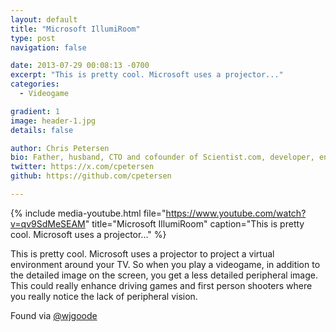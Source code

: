 ```yaml
---
layout: default
title: "Microsoft IllumiRoom"
type: post
navigation: false

date: 2013-07-29 00:08:13 -0700
excerpt: "This is pretty cool. Microsoft uses a projector..."
categories:
  - Videogame

gradient: 1
image: header-1.jpg
details: false

author: Chris Petersen
bio: Father, husband, CTO and cofounder of Scientist.com, developer, entrepreneur and technologist.
twitter: https://x.com/cpetersen
github: https://github.com/cpetersen

---
```


{% include media-youtube.html file="https://www.youtube.com/watch?v=qv9SdMeSEAM" title="Microsoft IllumiRoom" caption="This is pretty cool. Microsoft uses a projector..." %}

This is pretty cool. Microsoft uses a projector to project a virtual environment around your TV. So when you play a videogame, in addition to the detailed image on the screen, you get a less detailed peripheral image. This could really enhance driving games and first person shooters where you really notice the lack of peripheral vision. 

 Found via  [@wjgoode](https://twitter.com/wjgoode/status/360940566114091008)  
